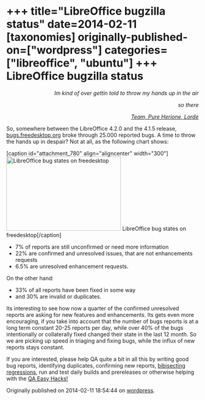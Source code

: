 +++
title="LibreOffice bugzilla status"
date=2014-02-11
[taxonomies]
originally-published-on=["wordpress"]
categories=["libreoffice", "ubuntu"]
+++
LibreOffice bugzilla status
===========================

<p style="text-align:right;"><em>Im kind of over gettin told to throw my hands up in the air</em></p>
<p style="text-align:right;"><em> so there</em></p>
<p style="text-align:right;"><a href="https://www.youtube.com/watch?v=YtdK_Y5iZnU"><em>Team, Pure Herione, Lorde</em></a></p>
<p style="text-align:left;">So, somewhere between the LibreOffice 4.2.0 and the 4.1.5 release, <a href="https://bugs.freedesktop.org/">bugs.freedesktop.org</a> broke through 25.000 reported bugs. A time to throw the hands up in despair? Not at all, as the following chart shows:</p>


[caption id="attachment_780" align="aligncenter" width="300"]<a href="/img/wp/2014/02/fdobugstate.png"><img class="size-medium wp-image-780" alt="LibreOffice bug states on freedesktop" src="/img/wp/2014/02/fdobugstate.png?w=300" width="300" height="194" /></a> LibreOffice bug states on freedesktop[/caption]
<ul>
	<li>7% of reports are still unconfirmed or need more information</li>
	<li>22% are confirmed and unresolved issues, that are not enhancements requests</li>
	<li>6.5% are unresolved enhancement requests.</li>
</ul>
On the other hand:
<ul>
	<li>33% of all reports have been fixed in some way</li>
	<li>and 30% are invalid or duplicates.</li>
</ul>
Its interesting to see how now a quarter of the confirmed unresolved reports are asking for new features and enhancements. Its gets even more encouraging, if you take into account that the number of bugs reports is at a long term constant 20-25 reports per day, while over 40% of the bugs intentionally or collaterally fixed changed their state in the last 12 month. So we are picking up speed in triaging and fixing bugs, while the influx of new reports stays constant.

If you are interested, please help QA quite a bit in all this by writing good bug reports, identifying duplicates, confirming new reports, <a href="https://wiki.documentfoundation.org/Bibisect">bibisecting regressions</a>, run and test daily builds and prereleases or otherwise helping with the <a href="https://wiki.documentfoundation.org/QA/Easy_Hacks">QA Easy Hacks!</a>

Originally published on 2014-02-11 18:54:44 on [wordpress](https://skyfromme.wordpress.com/2014/02/11/libreoffice-bugzilla-status/).
